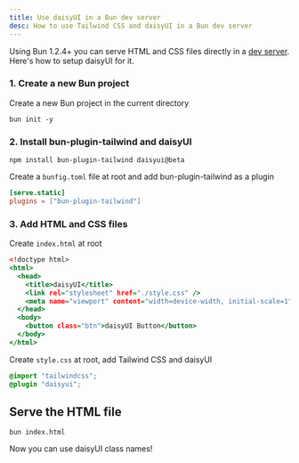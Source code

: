 ```yaml
---
title: Use daisyUI in a Bun dev server
desc: How to use Tailwind CSS and daisyUI in a Bun dev server
---
```


Using Bun 1.2.4+ you can serve HTML and CSS files directly in a [dev server](https://bun.sh/docs/bundler/fullstack). Here's how to setup daisyUI for it.

### 1. Create a new Bun project

Create a new Bun project in the current directory

```sh:Terminal
bun init -y
```

### 2. Install bun-plugin-tailwind and daisyUI

```sh:Terminal
npm install bun-plugin-tailwind daisyui@beta
```

Create a `bunfig.toml` file at root and add bun-plugin-tailwind as a plugin

```toml:bunfig.toml
[serve.static]
plugins = ["bun-plugin-tailwind"]
```

### 3. Add HTML and CSS files

Create `index.html` at root

```html:index.html
<!doctype html>
<html>
  <head>
    <title>daisyUI</title>
    <link rel="stylesheet" href="./style.css" />
    <meta name="viewport" content="width=device-width, initial-scale=1" />
  </head>
  <body>
    <button class="btn">daisyUI Button</button>
  </body>
</html>
```

Create `style.css` at root, add Tailwind CSS and daisyUI

```postcss:style.css
@import "tailwindcss";
@plugin "daisyui";
```

## Serve the HTML file

```sh:Terminal
bun index.html
```

Now you can use daisyUI class names!
